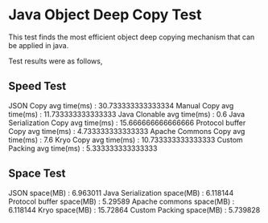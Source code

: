 # Java Object Deep Copy Test
This test finds the most efficient object deep copying mechanism that can be applied in java.

Test results were as follows,

Speed Test
-----------------

JSON Copy avg time(ms) : 30.733333333333334
Manual Copy avg time(ms) : 11.733333333333333
Java Clonable avg time(ms) : 0.6
Java Serialization Copy avg time(ms) : 15.666666666666666
Protocol buffer Copy avg time(ms) : 4.733333333333333
Apache Commons Copy avg time(ms) : 7.6
Kryo Copy avg time(ms) : 10.733333333333333
Custom Packing avg time(ms) : 5.333333333333333

Space Test
-----------------

JSON space(MB) : 6.963011
Java  Serialization space(MB) : 6.118144
Protocol buffer space(MB) : 5.29589
Apache commons space(MB) : 6.118144
Kryo space(MB) : 15.72864
Custom Packing space(MB) : 5.739828
